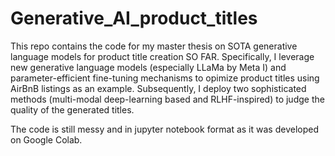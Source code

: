 # Generative_AI_product_titles

This repo contains the code for my master thesis on SOTA generative language models for product title creation SO FAR. Specifically, I leverage new generative language models (especially LLaMa by Meta I) and parameter-efficient fine-tuning mechanisms to opimize product titles using AirBnB listings as an example. Subsequently, I deploy two sophisticated methods (multi-modal deep-learning based and RLHF-inspired) to judge the quality of the generated titles. 

The code is still messy and in jupyter notebook format as it was developed on Google Colab.

